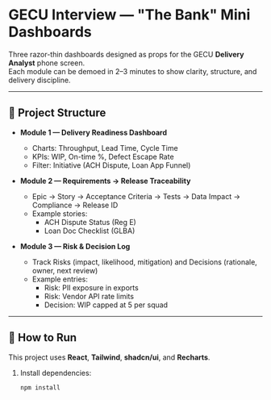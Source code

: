 # GECU Interview — "The Bank" Mini Dashboards

Three razor-thin dashboards designed as props for the GECU **Delivery Analyst** phone screen.  
Each module can be demoed in 2–3 minutes to show clarity, structure, and delivery discipline.

---

## 📂 Project Structure
- **Module 1 — Delivery Readiness Dashboard**  
  - Charts: Throughput, Lead Time, Cycle Time  
  - KPIs: WIP, On-time %, Defect Escape Rate  
  - Filter: Initiative (ACH Dispute, Loan App Funnel)

- **Module 2 — Requirements → Release Traceability**  
  - Epic → Story → Acceptance Criteria → Tests → Data Impact → Compliance → Release ID  
  - Example stories:
    - ACH Dispute Status (Reg E)
    - Loan Doc Checklist (GLBA)

- **Module 3 — Risk & Decision Log**  
  - Track Risks (impact, likelihood, mitigation) and Decisions (rationale, owner, next review)  
  - Example entries:
    - Risk: PII exposure in exports  
    - Risk: Vendor API rate limits  
    - Decision: WIP capped at 5 per squad

---

## 🚀 How to Run
This project uses **React**, **Tailwind**, **shadcn/ui**, and **Recharts**.

1. Install dependencies:
   ```bash
   npm install
